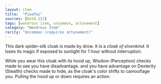 ```yaml
---
layout: item
title:  "Piwafwi"
sources: [OotA.222]
tags: [wondrous item, uncommon, attunement]
category: "Wondrous Item"
rarity: "Uncommon (requires attunement)"
---
```


This dark spider-silk cloak is made by drow. It is a _cloak of elvenkind_. It loses its magic if exposed to sunlight for 1 hour without interruption.

While you wear this cloak with its hood up, Wisdom (Perception) checks made to see you have disadvantage. and you have advantage on Dexterity (Stealth) checks made to hide, as the cloak's color shifts to camouflage you. Pulling the hood up or down requires an action.